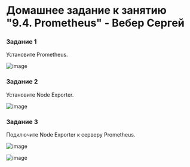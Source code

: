 # Домашнее задание к занятию "9.4. Prometheus" - Вебер Сергей


### Задание 1

Установите Prometheus.

![image](https://user-images.githubusercontent.com/109193124/227270032-ecd3ea15-042d-4526-ac12-df8c942b0857.png)


### Задание 2

Установите Node Exporter.

![image](https://user-images.githubusercontent.com/109193124/227364777-0f9546bf-5a9c-4d9f-b070-76a409109b80.png)

### Задание 3

Подключите Node Exporter к серверу Prometheus.

![image](https://user-images.githubusercontent.com/109193124/227365427-881a703e-6443-458c-8e93-655260147a28.png)

![image](https://user-images.githubusercontent.com/109193124/227365315-f4f70e4b-d6dd-4813-a0c1-b0700897fbbc.png)
